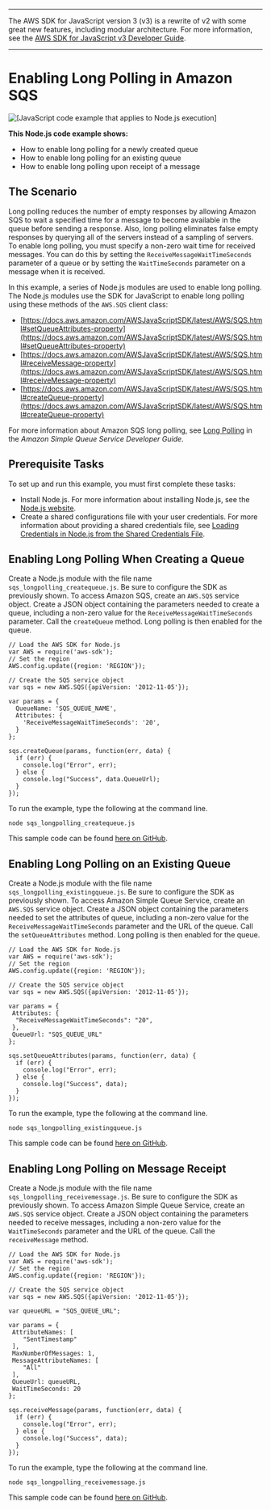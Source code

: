 --------

The AWS SDK for JavaScript version 3 \(v3\) is a rewrite of v2 with some great new features, including modular architecture\. For more information, see the [AWS SDK for JavaScript v3 Developer Guide](https://docs.aws.amazon.com/sdk-for-javascript/v3/developer-guide/welcome.html)\.

--------

# Enabling Long Polling in Amazon SQS<a name="sqs-examples-enable-long-polling"></a>

![\[JavaScript code example that applies to Node.js execution\]](http://docs.aws.amazon.com/sdk-for-javascript/v2/developer-guide/images/nodeicon.png)

**This Node\.js code example shows:**
+ How to enable long polling for a newly created queue
+ How to enable long polling for an existing queue
+ How to enable long polling upon receipt of a message

## The Scenario<a name="sqs-examples-enable-long-polling-scenario"></a>

Long polling reduces the number of empty responses by allowing Amazon SQS to wait a specified time for a message to become available in the queue before sending a response\. Also, long polling eliminates false empty responses by querying all of the servers instead of a sampling of servers\. To enable long polling, you must specify a non\-zero wait time for received messages\. You can do this by setting the `ReceiveMessageWaitTimeSeconds` parameter of a queue or by setting the `WaitTimeSeconds` parameter on a message when it is received\.

In this example, a series of Node\.js modules are used to enable long polling\. The Node\.js modules use the SDK for JavaScript to enable long polling using these methods of the `AWS.SQS` client class:
+ [https://docs.aws.amazon.com/AWSJavaScriptSDK/latest/AWS/SQS.html#setQueueAttributes-property](https://docs.aws.amazon.com/AWSJavaScriptSDK/latest/AWS/SQS.html#setQueueAttributes-property)
+ [https://docs.aws.amazon.com/AWSJavaScriptSDK/latest/AWS/SQS.html#receiveMessage-property](https://docs.aws.amazon.com/AWSJavaScriptSDK/latest/AWS/SQS.html#receiveMessage-property)
+ [https://docs.aws.amazon.com/AWSJavaScriptSDK/latest/AWS/SQS.html#createQueue-property](https://docs.aws.amazon.com/AWSJavaScriptSDK/latest/AWS/SQS.html#createQueue-property)

For more information about Amazon SQS long polling, see [Long Polling](https://docs.aws.amazon.com/AWSSimpleQueueService/latest/SQSDeveloperGuide/sqs-long-polling.html) in the *Amazon Simple Queue Service Developer Guide*\.

## Prerequisite Tasks<a name="sqs-examples-enable-long-polling-prerequisites"></a>

To set up and run this example, you must first complete these tasks:
+ Install Node\.js\. For more information about installing Node\.js, see the [Node\.js website](https://nodejs.org)\.
+ Create a shared configurations file with your user credentials\. For more information about providing a shared credentials file, see [Loading Credentials in Node\.js from the Shared Credentials File](loading-node-credentials-shared.md)\.

## Enabling Long Polling When Creating a Queue<a name="sqs-examples-enable-long-polling-on-queue-creation"></a>

Create a Node\.js module with the file name `sqs_longpolling_createqueue.js`\. Be sure to configure the SDK as previously shown\. To access Amazon SQS, create an `AWS.SQS` service object\. Create a JSON object containing the parameters needed to create a queue, including a non\-zero value for the `ReceiveMessageWaitTimeSeconds` parameter\. Call the `createQueue` method\. Long polling is then enabled for the queue\.

```
// Load the AWS SDK for Node.js
var AWS = require('aws-sdk');
// Set the region 
AWS.config.update({region: 'REGION'});

// Create the SQS service object
var sqs = new AWS.SQS({apiVersion: '2012-11-05'});

var params = {
  QueueName: 'SQS_QUEUE_NAME',
  Attributes: {
    'ReceiveMessageWaitTimeSeconds': '20',
  }
};

sqs.createQueue(params, function(err, data) {
  if (err) {
    console.log("Error", err);
  } else {
    console.log("Success", data.QueueUrl);
  }
});
```

To run the example, type the following at the command line\.

```
node sqs_longpolling_createqueue.js
```

This sample code can be found [here on GitHub](https://github.com/awsdocs/aws-doc-sdk-examples/tree/master/javascript/example_code/sqs/sqs_longpolling_createqueue.js)\.

## Enabling Long Polling on an Existing Queue<a name="sqs-examples-enable-long-polling-existing-queue"></a>

Create a Node\.js module with the file name `sqs_longpolling_existingqueue.js`\. Be sure to configure the SDK as previously shown\. To access Amazon Simple Queue Service, create an `AWS.SQS` service object\. Create a JSON object containing the parameters needed to set the attributes of queue, including a non\-zero value for the `ReceiveMessageWaitTimeSeconds` parameter and the URL of the queue\. Call the `setQueueAttributes` method\. Long polling is then enabled for the queue\.

```
// Load the AWS SDK for Node.js
var AWS = require('aws-sdk');
// Set the region 
AWS.config.update({region: 'REGION'});

// Create the SQS service object
var sqs = new AWS.SQS({apiVersion: '2012-11-05'});

var params = {
 Attributes: {
  "ReceiveMessageWaitTimeSeconds": "20",
 },
 QueueUrl: "SQS_QUEUE_URL"
};

sqs.setQueueAttributes(params, function(err, data) {
  if (err) {
    console.log("Error", err);
  } else {
    console.log("Success", data);
  }
});
```

To run the example, type the following at the command line\.

```
node sqs_longpolling_existingqueue.js
```

This sample code can be found [here on GitHub](https://github.com/awsdocs/aws-doc-sdk-examples/tree/master/javascript/example_code/sqs/sqs_longpolling_existingqueue.js)\.

## Enabling Long Polling on Message Receipt<a name="sqs-examples-enable-long-polling-on-receive-message"></a>

Create a Node\.js module with the file name `sqs_longpolling_receivemessage.js`\. Be sure to configure the SDK as previously shown\. To access Amazon Simple Queue Service, create an `AWS.SQS` service object\. Create a JSON object containing the parameters needed to receive messages, including a non\-zero value for the `WaitTimeSeconds` parameter and the URL of the queue\. Call the `receiveMessage` method\.

```
// Load the AWS SDK for Node.js
var AWS = require('aws-sdk');
// Set the region 
AWS.config.update({region: 'REGION'});

// Create the SQS service object
var sqs = new AWS.SQS({apiVersion: '2012-11-05'});

var queueURL = "SQS_QUEUE_URL";

var params = {
 AttributeNames: [
    "SentTimestamp"
 ],
 MaxNumberOfMessages: 1,
 MessageAttributeNames: [
    "All"
 ],
 QueueUrl: queueURL,
 WaitTimeSeconds: 20
};

sqs.receiveMessage(params, function(err, data) {
  if (err) {
    console.log("Error", err);
  } else {
    console.log("Success", data);
  }
});
```

To run the example, type the following at the command line\.

```
node sqs_longpolling_receivemessage.js
```

This sample code can be found [here on GitHub](https://github.com/awsdocs/aws-doc-sdk-examples/tree/master/javascript/example_code/sqs/sqs_longpolling_receivemessage.js)\.